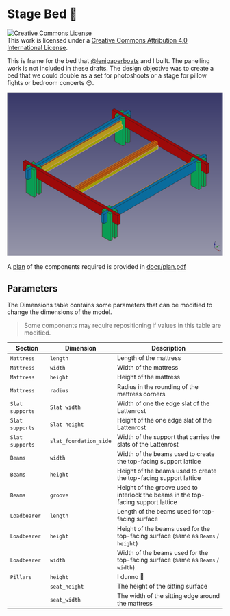 # Stage Bed :metal:

<a rel="license" href="http://creativecommons.org/licenses/by/4.0/"><img alt="Creative Commons License" style="border-width:0" src="https://i.creativecommons.org/l/by/4.0/80x15.png" /></a><br />This work is licensed under a <a rel="license" href="http://creativecommons.org/licenses/by/4.0/">Creative Commons Attribution 4.0 International License</a>.

This is frame for the bed that
[@lenipaperboats](https://instagram.com/lenipaperboats) and I built. The
panelling work is not included in these drafts. The design objective was to
create a bed that we could double as a set for photoshoots or a stage for
pillow fights or bedroom concerts :sunglasses:.

![Preview of the bed model when composed](./docs/model-preview.png)

A [plan][plan] of the components required is provided in [docs/plan.pdf][plan]
## Parameters

The Dimensions table contains some parameters that can be modified to change
the dimensions of the model.

> Some components may require repositioning if values in this table are
> modified.

| Section | Dimension | Description |
|----|----|----|
| `Mattress` | `length` | Length of the mattress|
| `Mattress` | `width` | Width of the mattress|
| `Mattress` | `height` | Height of the mattress|
| `Mattress` | `radius` | Radius in the rounding of the mattress corners|
| `Slat supports` | `Slat width` | Width of one the edge slat of the Lattenrost | 
| `Slat supports` | `Slat height` | Height of the one edge slat of the Lattenrost |
| `Slat supports` | `slat_foundation_side` | Width of the support that carries the slats of the Lattenrost |
| `Beams` | `width` | Width of the beams used to create the top-facing support lattice |
| `Beams` | `height` | Height of the beams used to create the top-facing support lattice |
| `Beams` | `groove` | Height of the groove used to interlock the beams in the top-facing support lattice |
| `Loadbearer` | `length` | Length of the beams used for top-facing surface |
| `Loadbearer` | `height` | Height of the beams used for the top-facing surface (same as `Beams` / `height`) |
| `Loadbearer` | `width` | Width of the beams used for the top-facing surface (same as `Beams` / `width`) |
| `Pillars` | `height` | I dunno :shrug: |
| | `seat_height` | The height of the sitting surface |
| | `seat_width` | The width of the sitting edge around the mattress |

[plan]: ./docs/plan.pdf
